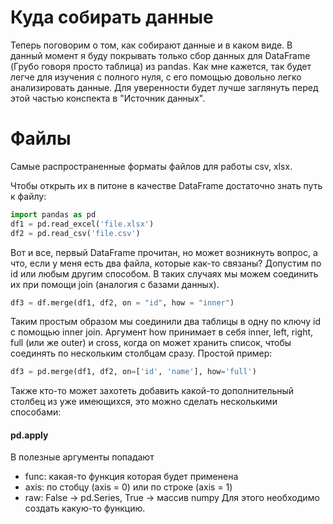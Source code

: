 # Куда собирать данные

Теперь поговорим о том, как собирают данные и в каком виде. В данный момент я буду покрывать только сбор данных для DataFrame (Грубо говоря просто таблица) из pandas. Как мне кажется, так будет легче для изучения с полного нуля, с его помощью довольно легко анализировать данные. Для уверенности будет лучше заглянуть перед этой частью конспекта в "Источник данных".

# Файлы

Самые распространенные форматы файлов для работы csv, xlsx.

Чтобы открыть их в питоне в качестве DataFrame достаточно знать путь к файлу:

``` python
import pandas as pd
df1 = pd.read_excel('file.xlsx')
df2 = pd.read_csv('file.csv')
```

Вот и все, первый DataFrame прочитан, но может возникнуть вопрос, а что, если у меня есть два файла, которые как-то связаны? Допустим по id или любым другим способом. В таких случаях мы можем соединить их при помощи join (аналогия с базами данных).

``` python
df3 = df.merge(df1, df2, on = "id", how = "inner")
```

Таким простым образом мы соединили два таблицы в одну по ключу id с помощью inner join. Аргумент how принимает в себя inner, left, right, full (или же outer) и cross, когда on может хранить список, чтобы соединять по нескольким столбцам сразу. Простой пример:

``` python
df3 = pd.merge(df1, df2, on=['id', 'name'], how='full')
```

Также кто-то может захотеть добавить какой-то дополнительный столбец из уже имеющихся, это можно сделать несколькими способами:

#### pd.apply

В полезные аргументы попадают
- func: какая-то функция которая будет применена
- axis: по стобцу (axis = 0) или по строке (axis = 1)
- raw: False -> pd.Series, True -> массив numpy
Для этого необходимо создать какую-то функцию.
